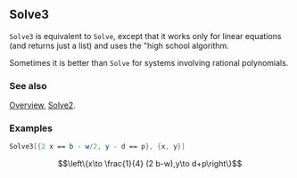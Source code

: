 ## Solve3

`Solve3` is equivalent to `Solve`, except that it works only for linear equations (and returns just a list) and uses the "high school algorithm.

Sometimes it is better than `Solve` for systems involving rational polynomials.

### See also

[Overview](Extra/FeynCalc.md), [Solve2](Solve2.md).

### Examples

```mathematica
Solve3[{2 x == b - w/2, y - d == p}, {x, y}]
```

$$\left\{x\to \frac{1}{4} (2 b-w),y\to d+p\right\}$$